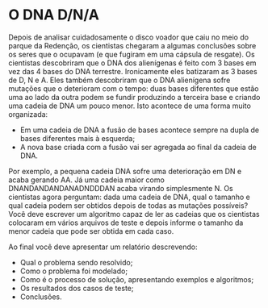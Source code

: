 # O DNA D/N/A
Depois de analisar cuidadosamente o disco voador que caiu no meio do parque da Redenção, os cientistas chegaram a algumas conclusões sobre os seres que o ocupavam (e que fugiram em uma cápsula de resgate).
Os cientistas descobriram que o DNA dos alienígenas é feito com 3 bases em vez das 4 bases
do DNA terrestre. Ironicamente eles batizaram as 3 bases de D, N e A. Eles também descobriram que o DNA alienígena sofre mutações que o deterioram com o tempo: duas bases diferentes que estão uma ao lado da outra podem se fundir produzindo a terceira base e criando uma 
cadeia de DNA um pouco menor. Isto acontece de uma forma muito organizada:

* Em uma cadeia de DNA a fusão de bases acontece sempre na dupla de bases diferentes mais à esquerda;
* A nova base criada com a fusão vai ser agregada ao final da cadeia de DNA.

Por exemplo, a pequena cadeia DNA sofre uma deterioração em DN e acaba gerando AA. Já uma cadeia maior como DNANDANDANDANADNDDDAN acaba virando simplesmente N.
Os cientistas agora perguntam: dada uma cadeia de DNA, qual o tamanho e qual cadeia podem ser obtidos depois de todas as mutações possíveis?
Você deve escrever um algoritmo capaz de ler as cadeias que os cientistas colocaram em vários arquivos de teste e depois informe o tamanho da menor cadeia que pode ser obtida em  cada caso.

Ao final você deve apresentar um relatório descrevendo:

* Qual o problema sendo resolvido;
* Como o problema foi modelado;
* Como é o processo de solução, apresentando exemplos e algoritmos;
* Os resultados dos casos de teste;
* Conclusões.
